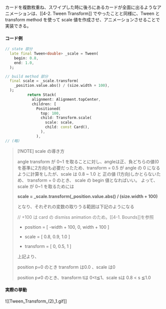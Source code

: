 
カードを複数枚重ね、スワイプした時に後ろにあるカードが全面に出るようなアニメーションは、[[4-2. Tween Transform]] でやったことと同様に、Tween と transform method を使って scale 値を作成させ、アニメーションさせることで実装できる。

#### コード例
```dart
// state 部分
  late final Tween<double> _scale = Tween(
    begin: 0.8,
    end: 1.0,
  );

// build method 部分
  final scale = _scale.transform(
	_position.value.abs() / (size.width + 100),
  );
          return Stack(
            alignment: Alignment.topCenter,
            children: [
              Positioned(
                top: 100,
                child: Transform.scale(
                  scale: scale,
                  child: const Card(),
                ),
              ),
// (略)
```

> [!NOTE] scale の導き方
> 
> angle transform が 0~1 を取ることに対し、angleは正、負どちらの値(0を基準に2方向)も必要だったため、transform = 0.5 が angle の 0 になるように計算をしたが、scale は 0.8 ~ 1.0 と 正の値 (1方向)しかとらないため、 transform = 0 のとき、 scale の begin 値となればいい。
> よって、scale が 0~1 を取るためには
> 
> **scale = \_scale.transform(_position.value.abs() / (size.width + 100)**
> 
> となり、それぞれの変数の取りうる範囲は下記のようになる
> 
> <font color="#7f7f7f">// +100 は card の dismiss animation のため。[[4-1. Bounds]]を参照</font>
> - position = [ -width + 100, 0, width + 100 ] 
>   
> - scale = [ 0.8, 0.9, 1.0 ] 
> - transform = [ 0, 0.5, 1 ] 
> 
>  上記より、 
>  
>  position p=0 のとき transform は0.0 、scale は0
>  
>  position p≠0 のとき、transform tは 0<t≦1、scale sは 0.8 < s ≦1.0

#### 実際の挙動
![[Tween_Transform_(2)_1.gif]]